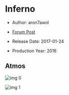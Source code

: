 # Inferno

* Author: aron7awol

* [Forum Post](https://www.avsforum.com/threads/bass-eq-for-filtered-movies.2995212/post-58221110)

* Release Date: 2017-01-24
* Production Year: 2016

## Atmos

![img 0](https://i.imgur.com/edatYDu.jpg)

![img 1](https://i.imgur.com/k1gINnD.png)

